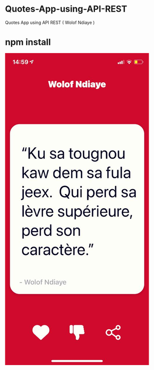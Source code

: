 # Quotes-App-using-API-REST
Quotes App using API REST ( Wolof Ndiaye )

# npm install


![Image](https://github.com/Ndiayesire/Quotes-App-using-API-REST/blob/main/resultat.jpeg)
